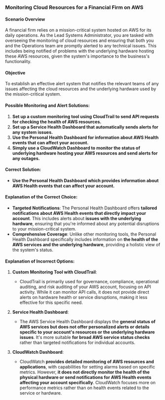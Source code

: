 ### Monitoring Cloud Resources for a Financial Firm on AWS

#### Scenario Overview

A financial firm relies on a mission-critical system hosted on AWS for its daily operations. As the Lead Systems Administrator, you are tasked with overseeing the monitoring of cloud resources and ensuring that both you and the Operations team are promptly alerted to any technical issues. This includes being notified of problems with the underlying hardware hosting these AWS resources, given the system's importance to the business's functionality.

#### Objective

To establish an effective alert system that notifies the relevant teams of any issues affecting the cloud resources and the underlying hardware used by the mission-critical system.

#### Possible Monitoring and Alert Solutions:

1. **Set up a custom monitoring tool using CloudTrail to send API requests for checking the health of AWS resources.**
2. **Set up a Service Health Dashboard that automatically sends alerts for any system issues.**
3. **Use the Personal Health Dashboard for information about AWS Health events that can affect your account.**
4. **Simply use a CloudWatch Dashboard to monitor the status of underlying hardware hosting your AWS resources and send alerts for any outages.**

#### Correct Solution:

- **Use the Personal Health Dashboard which provides information about AWS Health events that can affect your account.**

#### Explanation of the Correct Choice:

- **Targeted Notifications**: The Personal Health Dashboard offers **tailored notifications about AWS Health events that directly impact your account**. This includes alerts about **issues with the underlying hardware**, ensuring that you're informed about any potential disruptions to your mission-critical system.
- **Comprehensive Coverage**: Unlike other monitoring tools, the Personal Health Dashboard specifically includes information on **the health of the AWS services and the underlying hardware**, providing a holistic view of the system's status.

#### Explanation of Incorrect Options:

1. **Custom Monitoring Tool with CloudTrail**:
    
    - CloudTrail is primarily used for governance, compliance, operational auditing, and risk auditing of your AWS account, focusing on API activity. While it can monitor API calls, it does not provide direct alerts on hardware health or service disruptions, making it less effective for this specific need.
2. **Service Health Dashboard**:
    
    - The AWS Service Health Dashboard displays the **general status of AWS services but does not offer personalized alerts or details specific to your account's resources or the underlying hardware issues**. It's more suitable **for broad AWS service status checks** rather than targeted notifications for individual accounts.
3. **CloudWatch Dashboard**:
    
    - CloudWatch **provides detailed monitoring of AWS resources and applications**, with capabilities for setting alarms based on specific metrics. However, **it does not directly monitor the health of the physical hardware or send notifications for AWS Health events affecting your account specifically**. CloudWatch focuses more on performance metrics rather than on health events related to the service or hardware.